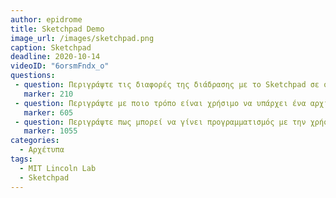 ```yaml
---
author: epidrome
title: Sketchpad Demo 
image_url: /images/sketchpad.png
caption: Sketchpad 
deadline: 2020-10-14
videoID: "6orsmFndx_o"
questions:
 - question: Περιγράψτε τις διαφορές της διάδρασης με το Sketchpad σε σχέση με τις διεργασίες δέσμης 
   marker: 210 
 - question: Περιγράψτε με ποιο τρόπο είναι χρήσιμο να υπάρχει ένα αρχικό μορφότυπο ή κλάση σχεδίασης 
   marker: 605 
 - question: Περιγράψτε πως μπορεί να γίνει προγραμματισμός με την χρήση διάγραμματος ροής  
   marker: 1055 
categories:
  - Αρχέτυπα
tags:
  - MIT Lincoln Lab 
  - Sketchpad 
---
```

